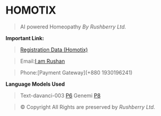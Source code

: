 # HOMOTIX
> AI powered Homeopathy
*By Rushberry Ltd.*

**Important Link:**

> [Registration Data (Homotix)](https://docs.google.com/spreadsheets/d/10OjGls5JIPyG3wcPgRqWQ5lrnM35HcOzd3lrZ_HmxyU/edit?usp=sharing)

> Email:[I am Rushan](developer.homotix@gmail.com)

> Phone:[Payment Gateway](+880 1930196241)

**Language Models Used**
> Text-davanci-003 [P6](https://github.com/Rushberry/Homotix/blob/main/Project%20Files/P6.html)
> Genemi [P8](https://github.com/Rushberry/Homotix/blob/main/Project%20Files/P8.html)

> © Copyright All Rights are preserved by *Rushberry Ltd.*
